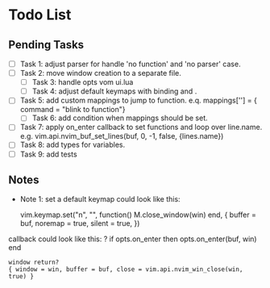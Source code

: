 # Todo List

## Pending Tasks
- [ ] Task 1: adjust parser for handle 'no function' and 'no parser' case.
- [ ] Task 2: move window creation to a separate file.
    - [ ] Task 3: handle opts vom ui.lua
    - [ ] Task 4: adjust default keymaps with <CR> binding and <ESC>.
- [ ] Task 5: add custom mappings to jump to function.
       e.q.  mappings['<CR>'] = { command = "blink to function"}
    - [ ] Task 6: add condition when mappings should be set.
- [ ] Task 7: apply on_enter callback to set functions and loop over line.name.
        e.g. vim.api.nvim_buf_set_lines(buf, 0, -1, false, {lines.name})
- [ ] Task 8: add types for variables.
- [ ] Task 9: add tests

## Notes
- Note 1: set a default keymap could look like this:

    vim.keymap.set("n", "<Esc>", function()
        M.close_window(win)
    end, {
        buffer = buf,
        noremap = true,
        silent = true,
    })

callback could look like this: ?
    if opts.on_enter then
        opts.on_enter(buf, win)
    end

    window return?
    { window = win, buffer = buf, close = vim.api.nvim_win_close(win, true) }


